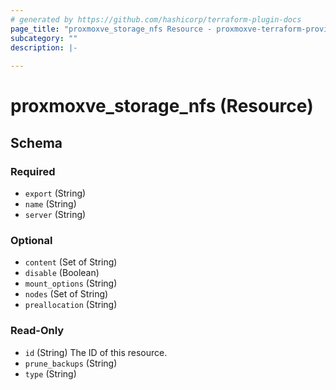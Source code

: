 ```yaml
---
# generated by https://github.com/hashicorp/terraform-plugin-docs
page_title: "proxmoxve_storage_nfs Resource - proxmoxve-terraform-provider"
subcategory: ""
description: |-
  
---
```


# proxmoxve_storage_nfs (Resource)





<!-- schema generated by tfplugindocs -->
## Schema

### Required

- `export` (String)
- `name` (String)
- `server` (String)

### Optional

- `content` (Set of String)
- `disable` (Boolean)
- `mount_options` (String)
- `nodes` (Set of String)
- `preallocation` (String)

### Read-Only

- `id` (String) The ID of this resource.
- `prune_backups` (String)
- `type` (String)


